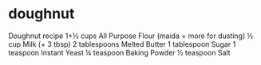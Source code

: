 # doughnut
Doughnut recipe
1+½ cups	All Purpose Flour (maida + more for dusting)
½ cup	Milk (+ 3 tbsp)
2 tablespoons	Melted Butter
1 tablespoon	Sugar
1 teaspoon	Instant Yeast
¼ teaspoon	Baking Powder
½ teaspoon	Salt
